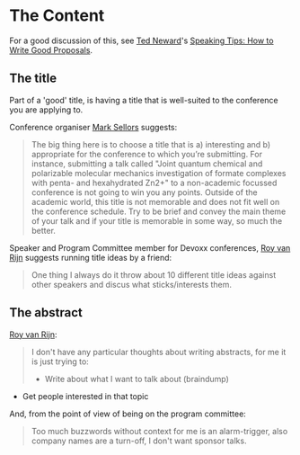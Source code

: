 # The Content

For a good discussion of this, see [Ted Neward](https://twitter.com/tedneward)'s [Speaking Tips: How to Write Good Proposals](http://blogs.tedneward.com/post/speaking-tips-proposals/).

## The title

Part of a 'good' title, is having a title that is well-suited to the conference you are applying to.

Conference organiser [Mark Sellors](https://twitter.com/sellorm) suggests:

> The big thing here is to choose a title that is a) interesting and b) appropriate for the conference to which you’re submitting. For instance, submitting a talk called "Joint quantum chemical and polarizable molecular mechanics investigation of formate complexes with penta- and hexahydrated Zn2+" to a non-academic focussed conference is not going to win you any points. Outside of the academic world, this title is not memorable and does not fit well on the conference schedule. Try to be brief and convey the main theme of your talk and if your title is memorable in some way, so much the better.

Speaker and Program Committee member for Devoxx conferences, [Roy van Rijn](https://twitter.com/royvanrijn) suggests running title ideas by a friend:
> One thing I always do it throw about 10 different title ideas against other speakers and discus what sticks/interests them.

## The abstract

[Roy van Rijn](https://twitter.com/royvanrijn):
> I don't have any particular thoughts about writing abstracts, for me it is just trying to: 
> - Write about what I want to talk about (braindump)
- Get people interested in that topic

And, from the point of view of being on the program committee:

> Too much buzzwords without context for me is an alarm-trigger, also company names are a turn-off, I don't want sponsor talks.
